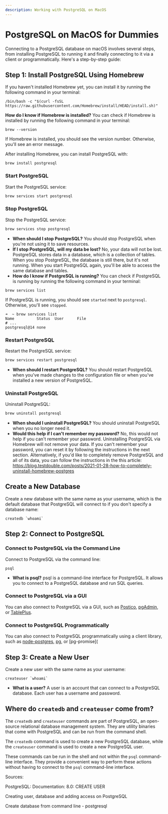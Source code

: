 ```yaml
---
description: Working with PostgreSQL on MacOS
---
```


# PostgreSQL on MacOS for Dummies

Connecting to a PostgreSQL database on macOS involves several steps, from installing PostgreSQL to running it and finally connecting to it via a client or programmatically. Here's a step-by-step guide:

## Step 1: Install PostgreSQL Using Homebrew

If you haven't installed Homebrew yet, you can install it by running the following command in your terminal:

```shell
/bin/bash -c "$(curl -fsSL https://raw.githubusercontent.com/Homebrew/install/HEAD/install.sh)"
```

**How do I know if Homebrew is installed?** You can check if Homebrew is installed by running the following command in your terminal:

```shell
brew --version
```

If Homebrew is installed, you should see the version number. Otherwise, you'll see an error message.

After installing Homebrew, you can install PostgreSQL with:

```shell
brew install postgresql
```

### Start PostgreSQL

Start the PostgreSQL service:

```bash
brew services start postgresql
```

### Stop PostgreSQL

Stop the PostgreSQL service:

```bash
brew services stop postgresql
```

- **When should I stop PostgreSQL?** You should stop PostgreSQL when you're not using it to save resources.
- **If I stop PostgreSQL, will my data be lost?** No, your data will not be lost. PostgreSQL stores data in a database, which is a collection of tables. When you stop PostgreSQL, the database is still there, but it's not running. When you start PostgreSQL again, you'll be able to access the same database and tables.
- **How do I know if PostgreSQL is running?** You can check if PostgreSQL is running by running the following command in your terminal:

```shell
brew services list
```

If PostgreSQL is running, you should see `started` next to `postgresql`. Otherwise, you'll see `stopped`.

```shell
➜  ~ brew services list
Name          Status  User      File
# ...
postgresql@14 none              
```

### Restart PostgreSQL

Restart the PostgreSQL service:

```bash
brew services restart postgresql
```

- **When should I restart PostgreSQL?** You should restart PostgreSQL when you've made changes to the configuration file or when you've installed a new version of PostgreSQL. 

### Uninstall PostgreSQL

Uninstall PostgreSQL:

```bash
brew uninstall postgresql
```

- **When should I uninstall PostgreSQL?** You should uninstall PostgreSQL when you no longer need it. 
- **Would this help if I can't remember my password?** No, this would not help if you can't remember your password. Uninstalling PostgreSQL via Homebrew will not remove your data. If you can't remember your password, you can reset it by following the instructions in the next section. Alternatively, if you'd like to completely remove PostgreSQL and all of its data, you can follow the instructions in the this article: https://blog.testdouble.com/posts/2021-01-28-how-to-completely-uninstall-homebrew-postgres  



## Create a New Database 

Create a new database with the same name as your username, which is the default database that PostgreSQL will connect to if you don't specify a database name:

```shell
createdb `whoami`
```

## Step 2: Connect to PostgreSQL

### Connect to PostgreSQL via the Command Line

Connect to PostgreSQL via the command line:

```shell
psql
```

- **What is psql?** psql is a command-line interface for PostgreSQL. It allows you to connect to a PostgreSQL database and run SQL queries.

### Connect to PostgreSQL via a GUI

You can also connect to PostgreSQL via a GUI, such as [Postico](https://eggerapps.at/postico/), [pgAdmin](https://www.pgadmin.org/), or [TablePlus](https://tableplus.com/).

### Connect to PostgreSQL Programmatically

You can also connect to PostgreSQL programmatically using a client library, such as [node-postgres](https://node-postgres.com/), [pg](https://node-postgres.com/), or [pg-promise](

## Step 3: Create a New User

Create a new user with the same name as your username:

```shell
createuser `whoami`
```

- **What is a user?** A user is an account that can connect to a PostgreSQL database. Each user has a username and password.


## Where do `createdb` and `createuser` come from?

The `createdb` and `createuser` commands are part of PostgreSQL, an open-source relational database management system. They are utility binaries that come with PostgreSQL and can be run from the command shell.

The `createdb` command is used to create a new PostgreSQL database, while the `createuser` command is used to create a new PostgreSQL user.

These commands can be run in the shell and not within the `psql` command-line interface. They provide a convenient way to perform these actions without having to connect to the `psql` command-line interface.

Sources:


PostgreSQL: Documentation: 8.0: CREATE USER

Creating user, database and adding access on PostgreSQL

Create database from command line - postgresql

